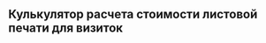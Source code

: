 ## Кулькулятор расчета стоимости листовой печати для визиток
<div id="integratedCalculator"></div>
<script>window.pxp.frontend = null</script>
<script src="https://demo.pixlpark.ru/api/calc/externalCalc"></script>
<script>
  var container = document.getElementById("integratedCalculator");
  var params = { 
		materialType: "sheet-printing",
		material: '1005705',
	};
  var integrated = new PxpCalcManager(container, params);
</script>
